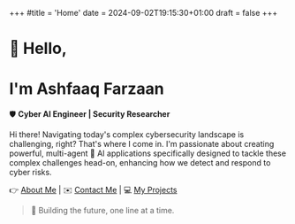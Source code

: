 +++
#title = 'Home'
date = 2024-09-02T19:15:30+01:00
draft = false
+++

#                                   👋 Hello,
# I'm Ashfaaq Farzaan



🛡️ **Cyber AI Engineer | Security Researcher**

Hi there! Navigating today's complex cybersecurity landscape is challenging, right? That's where I come in. I'm passionate about creating powerful, multi-agent 🤖 AI applications specifically designed to tackle these complex challenges head-on, enhancing how we detect and respond to cyber risks.

👉 [About Me](/about/) |  ✉️ [Contact Me](/contact/) | 💻 [My Projects](/projects/)



> 🚀 Building the future, one line at a time.

